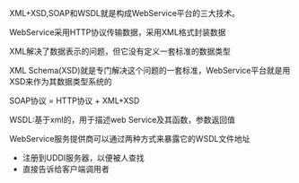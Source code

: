XML+XSD,SOAP和WSDL就是构成WebService平台的三大技术。

WebService采用HTTP协议传输数据，采用XML格式封装数据

XML解决了数据表示的问题，但它没有定义一套标准的数据类型

XML Schema(XSD)就是专门解决这个问题的一套标准，WebService平台就是用XSD来作为其数据类型系统的



SOAP协议 = HTTP协议 + XML+XSD

WSDL:基于xml的，用于描述web Service及其函数，参数返回值

WebService服务提供商可以通过两种方式来暴露它的WSDL文件地址

* 注册到UDDI服务器，以便被人查找
* 直接告诉给客户端调用者





